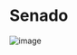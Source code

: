# Senado
![image](https://github.com/GuilhermeNobrega/Senado/assets/100214869/a2982a1e-1e5a-48b2-ac2e-861d744151ca)

